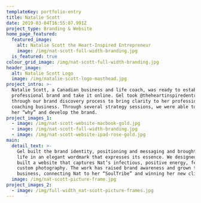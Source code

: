 ```yaml
---
templateKey: portfolio-entry
title: Natalie Scott
date: 2019-03-04T16:55:07.991Z
project_type: Branding & Website
home_page_featured:
  featured_image:
    alt: Natalie Scott the Heart-Inspired Entrepreneur
    image: /img/nat-scott-full-width-branding.jpg
  is_featured: true
colour_grid_image: /img/nat-scott-full-width-branding.jpg
header_image:
  alt: Natalie Scott Logo
  image: /img/natalie-scott-logo-masthead.jpg
project_intro: >-
  Natalie Scott, a Canadian business and life coach, was ready to establish her
  professional brand and take it online. Gel took @theheartinspiredentrepreneur
  through our brand discovery process to bring clarity to her professional
  coaching business. Through several strategy sessions, we were able to unpack
  her “why” and develop the brand.
project_images_1:
  - image: /img/nat-scott-website-macbook-gold.jpg
  - image: /img/nat-scott-full-width-branding.jpg
  - image: /img/nat-scott-website-ipad-rose-gold.jpg
main:
  detail_text: >-
    Gel built the brand identity, positioning and messaging and brought it to
    life in an elegant wordmark that expresses its essence. We designed and
    built a website that captures Nat’s infectious, positive energy, featuring
    custom photography. The work has raised brand awareness and grown the
    business, connecting Nat to her “SoulTribe” and winning her new clients.
  image: /img/nat-scott-picture-frame.jpg
project_images_2:
  - image: /img/full-width_nat-scott-picture-frames.jpg
---
```


